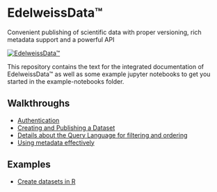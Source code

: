 # EdelweissData™
Convenient publishing of scientific data with proper versioning, rich metadata support and a powerful API

[![EdelweissData™ ](https://edelweissdata.com/images/data-explorer.png)](https://www.edelweissdata.com)

This repository contains the text for the integrated documentation of EdelweissData™ as well as some example jupyter notebooks to get you started in the example-notebooks folder.

## Walkthroughs

- [Authentication](walkthroughs/authentication.md)
- [Creating and Publishing a Dataset](walkthroughs/create-publish.md)
- [Details about the Query Language for filtering and ordering](walkthroughts/query.md)
- [Using metadata effectively](walkthroughts/metadata.md)

## Examples

- [Create datasets in R](example-notebooks/R/r-example.ipynb)
